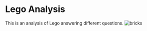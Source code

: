 # Lego Analysis
This is an analysis of Lego answering different questions.
![bricks](https://user-images.githubusercontent.com/82574933/150118966-c6a8e3be-18e8-4c11-b014-0ea858ff3f91.jpg)
